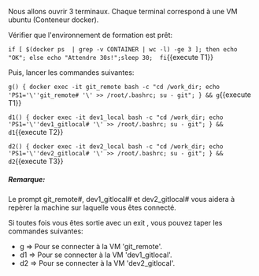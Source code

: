 
Nous allons ouvrir 3 terminaux. Chaque terminal correspond à une VM ubuntu (Conteneur docker).

Vérifier que l'environnement de formation est prêt:

 `if [ $(docker ps  | grep -v CONTAINER | wc -l) -ge 3 ]; then echo "OK"; else echo "Attendre 30s!";sleep 30;  fi`{{execute T1}}

Puis, lancer les commandes suivantes:

`g() { docker exec -it git_remote bash -c "cd /work_dir; echo 'PS1='\''git_remote# '\' >> /root/.bashrc; su - git"; } && g`{{execute T1}}

`d1() { docker exec -it dev1_local bash -c "cd /work_dir; echo 'PS1='\''dev1_gitlocal# '\' >> /root/.bashrc; su - git"; } && d1`{{execute T2}}

`d2() { docker exec -it dev2_local bash -c "cd /work_dir; echo 'PS1='\''dev2_gitlocal# '\' >> /root/.bashrc; su - git"; } && d2`{{execute T3}}

##### _Remarque_:
Le prompt git_remote#, dev1_gitlocal# et dev2_gitlocal# vous aidera à repèrer la machine sur laquelle vous êtes connecté.

Si toutes fois vous êtes sortie avec un exit , vous pouvez taper les commandes suivantes:

- g  => Pour se connecter à la VM 'git_remote'.
- d1 => Pour se connecter à la VM 'dev1_gitlocal'.
- d2 => Pour se connecter à la VM 'dev2_gitlocal'.
